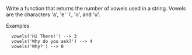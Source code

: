 Write a function that returns the number of vowels
used in a string.  Vowels are the characters 'a', 'e'
'i', 'o', and 'u'.


Examples

```
  vowels('Hi There!') --> 3
  vowels('Why do you ask?') --> 4
  vowels('Why?') --> 0
```
